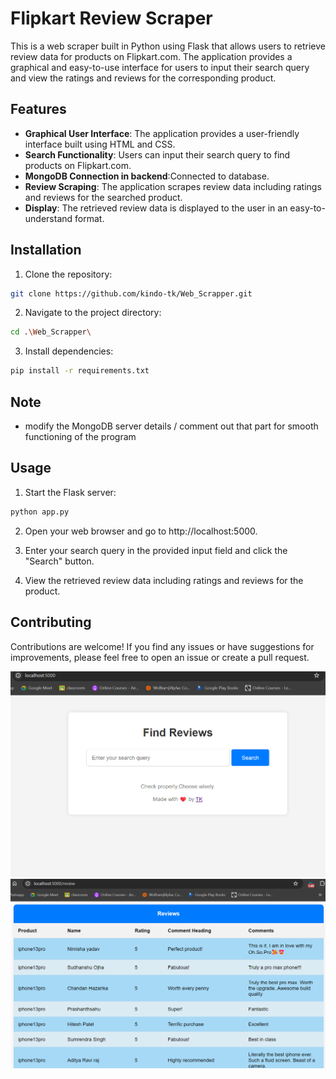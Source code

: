 # Flipkart Review Scraper

This is a web scraper built in Python using Flask that allows users to retrieve review data for products on Flipkart.com. The application provides a graphical and easy-to-use interface for users to input their search query and view the ratings and reviews for the corresponding product.

## Features

- **Graphical User Interface**: The application provides a user-friendly interface built using HTML and CSS.
- **Search Functionality**: Users can input their search query to find products on Flipkart.com.
- **MongoDB Connection in backend**:Connected to database.
- **Review Scraping**: The application scrapes review data including ratings and reviews for the searched product.
- **Display**: The retrieved review data is displayed to the user in an easy-to-understand format.

## Installation

1. Clone the repository:

```bash
git clone https://github.com/kindo-tk/Web_Scrapper.git
```

2. Navigate to the project directory:

```bash
cd .\Web_Scrapper\
```

3. Install dependencies:

```bash
pip install -r requirements.txt
```
## Note
- modify the MongoDB server details / comment out that part for smooth functioning of the program
## Usage

1. Start the Flask server:

```bash
python app.py
```

2. Open your web browser and go to http://localhost:5000.

3. Enter your search query in the provided input field and click the "Search" button.

4. View the retrieved review data including ratings and reviews for the product.

## Contributing

Contributions are welcome! If you find any issues or have suggestions for improvements, please feel free to open an issue or create a pull request.

<img src="https://github.com/kindo-tk/images/blob/main/Web_Scrapper/searchpage.png" >
<img src="https://github.com/kindo-tk/images/blob/main/Web_Scrapper/reviewpage.png" >
